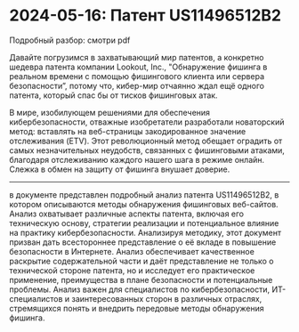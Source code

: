 # 2024-05-16: Патент US11496512B2

Подробный разбор: смотри pdf

Давайте погрузимся в захватывающий мир патентов, а конкретно шедевра патента компании Lookout, Inc., "Обнаружение фишинга в реальном времени с помощью фишингового клиента или сервера безопасности”, потому что, кибер-мир отчаянно ждал ещё одного патента, который спас бы от тисков фишинговых атак. 

В мире, изобилующем решениями для обеспечения кибербезопасности, отважные изобретатели разработали новаторский метод: вставлять на веб-страницы закодированное значение отслеживания (ETV).  Этот революционный метод обещает оградить от самых незначительных неудобств, связанных с фишинговыми атаками, благодаря отслеживанию каждого нашего шага в режиме онлайн. Слежка в обмен на защиту от фишинга внушает доверие.

-----

в документе представлен подробный анализ патента US11496512B2, в котором описываются методы обнаружения фишинговых веб-сайтов. Анализ охватывает различные аспекты патента, включая его техническую основу, стратегии реализации и потенциальное влияние на практику кибербезопасности. Анализируя методику, этот документ призван дать всестороннее представление о её вкладе в повышение безопасности в Интернете. 
Анализ обеспечивает качественное раскрытие содержательной части и даёт представление не только о технической стороне патента, но и исследует его практическое применение, преимущества в плане безопасности и потенциальные проблемы. Анализ важен для специалистов по кибербезопасности, ИТ-специалистов и заинтересованных сторон в различных отраслях, стремящихся понять и внедрить передовые методы обнаружения фишинга.
